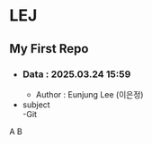 # LEJ

## My First Repo

- ### Data : 2025.03.24 15:59
  - Author : Eunjung Lee (이은정)
- subject  
   -Git

A
B
